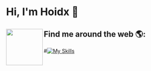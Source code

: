 # Hi, I'm Hoidx 👋


## Find me around the web 🌎: <img align="left" width="100" height="100" bottom="100" src="https://media.tenor.com/i_K3zWsgcG8AAAAi/hacker-pepe.gif"/>









#[![My Skills](https://skillicons.dev/icons?i=react,next,tailwind,redux,bootstrap,mongodb,graphql,firebase,jest,figma&perline=10)](https://skillicons.dev)

